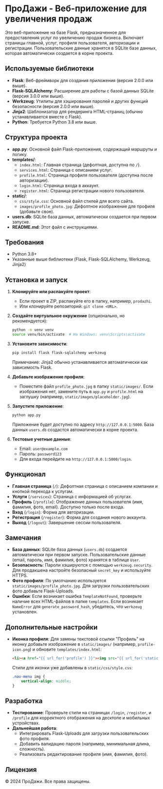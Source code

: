 # ПроДажи - Веб-приложение для увеличения продаж

Это веб-приложение на базе Flask, предназначенное для предоставления услуг по увеличению продаж бизнеса. Включает страницы главной, услуг, профиля пользователя, авторизации и регистрации. Пользовательские данные хранятся в SQLite базе данных, которая автоматически создается в корне проекта.

## Используемые библиотеки
- **Flask**: Веб-фреймворк для создания приложения (версия 2.0.0 или выше).
- **Flask-SQLAlchemy**: Расширение для работы с базой данных SQLite (версия 3.0.0 или выше).
- **Werkzeug**: Утилиты для хэширования паролей и других функций безопасности (версия 2.0.0 или выше).
- **Jinja2**: Шаблонизатор для рендеринга HTML-страниц (обычно устанавливается вместе с Flask).
- **Python**: Требуется Python 3.8 или выше.

## Структура проекта
- **app.py**: Основной файл Flask-приложения, содержащий маршруты и логику.
- **templates/**:
  - `index.html`: Главная страница (дефолтная, доступна по `/`).
  - `services.html`: Страница с описанием услуг.
  - `profile.html`: Страница профиля пользователя (доступна после авторизации).
  - `login.html`: Страница входа в аккаунт.
  - `register.html`: Страница регистрации нового пользователя.
- **static/**:
  - `css/style.css`: Основной файл стилей для всего сайта.
  - `images/profile_photo.jpg`: Дефолтное изображение для профиля (добавьте свое).
- **users.db**: SQLite база данных, автоматически создается при первом запуске.
- **README.md**: Этот файл с инструкциями.

## Требования
- Python 3.8+
- Указанные выше библиотеки (Flask, Flask-SQLAlchemy, Werkzeug, Jinja2)

## Установка и запуск

1. **Клонируйте или распакуйте проект**:
   - Если проект в ZIP, распакуйте его в папку, например, `prodazhi`.
   - Или клонируйте репозиторий: `git clone <URL>`.

2. **Создайте виртуальное окружение** (опционально, но рекомендуется):
   ```bash
   python -m venv venv
   source venv/bin/activate  # На Windows: venv\Scripts\activate
   ```

3. **Установите зависимости**:
   ```bash
   pip install flask flask-sqlalchemy werkzeug
   ```
   Примечание: Jinja2 обычно устанавливается автоматически как зависимость Flask.

4. **Добавьте изображение профиля**:
   - Поместите файл `profile_photo.jpg` в папку `static/images/`. Если изображения нет, замените путь в `app.py` и `profile.html` на заглушку (например, `static/images/placeholder.jpg`).

5. **Запустите приложение**:
   ```bash
   python app.py
   ```
   Приложение будет доступно по адресу `http://127.0.0.1:5000`. База данных `users.db` создастся автоматически в корне проекта.

6. **Тестовые учетные данные**:
   - Email: `user@example.com`
   - Пароль: `password123`
   - Для входа перейдите на `http://127.0.0.1:5000/login`.

## Функционал
- **Главная страница** (`/`): Дефолтная страница с описанием компании и кнопкой перехода к услугам.
- **Услуги** (`/services`): Страница с информацией об услугах.
- **Профиль** (`/profile`): Отображение данных пользователя (имя, фамилия, фото, email). Доступно только после входа.
- **Вход** (`/login`): Форма для авторизации.
- **Регистрация** (`/register`): Форма для создания нового аккаунта.
- **Выход** (`/logout`): Завершение сессии пользователя.

## Замечания
- **База данных**: SQLite база данных (`users.db`) создается автоматически при первом запуске. Пользовательские данные (email, пароль, имя, фамилия, фото) хранятся в таблице `User`.
- **Безопасность**: Пароли хэшируются с помощью `werkzeug.security`. Для продакшена настройте безопасный `secret_key` и используйте HTTPS.
- **Фото профиля**: По умолчанию используется `static/images/profile_photo.jpg`. Для загрузки пользовательских фото добавьте Flask-Uploads.
- **Ошибки**: Если возникает ошибка `TemplateNotFound`, проверьте наличие всех HTML-файлов в папке `templates`. Если возникает `NameError` для `generate_password_hash`, убедитесь, что `werkzeug` установлен.

## Дополнительные настройки
- **Иконка профиля**: Для замены текстовой ссылки "Профиль" на иконку добавьте изображение в `static/images/` (например, `profile-icon.png`) и обновите `templates/index.html`:
  ```html
  <li><a href="{{ url_for('profile') }}"><img src="{{ url_for('static', filename='images/profile-icon.png') }}" alt="Профиль" style="width: 24px; height: 24px;"></a></li>
  ```
  Стили для иконки уже добавлены в `static/css/style.css`:
  ```css
  .nav-menu img {
      vertical-align: middle;
  }
  ```

## Разработка
- **Тестирование**: Проверьте стили на страницах `/login`, `/register`, и `/profile` для корректного отображения на десктопе и мобильных устройствах.
- **Дальнейшая работа**:
  - Интегрировать Flask-Uploads для загрузки пользовательских фото профиля.
  - Добавить валидацию пароля (например, минимальная длина, сложность).
  - Реализовать редактирование профиля (имя, фамилия, фото).

## Лицензия
© 2024 ПроДажи. Все права защищены.